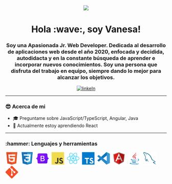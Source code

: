 <div id="header" align="center">
  <img src="https://media.giphy.com/media/26tn33aiTi1jkl6H6/giphy.gif" width="250" />
  <h1 align="center">Hola :wave:, soy Vanesa!</h1>
  <h3 align="center">Soy una Apasionada Jr. Web Developer. Dedicada al desarrollo de aplicaciones web desde el año 2020,    enfocada y decidida, autodidacta y en la constante búsqueda de aprender e incorporar nuevos conocimientos. Soy una persona que disfruta del trabajo en equipo, siempre dando lo mejor para alcanzar los objetivos.</h3>
</div>
<div align="center">
  <a href="https://www.linkedin.com/in/vamorilla/">
    <img src="https://img.shields.io/badge/LinkedIn-0077B5?style=for-the-badge&logo=linkedin&logoColor=white" alt="linkeIn"/>
  </a>
</div>

---
### :sunglasses: Acerca de mi

- :mortar_board: Preguntame sobre JavaScript/TypeScript, Angular, Java
- :seedling: Actualmente estoy aprendiendo React

---
<div align="left">
  <h3>:hammer: Lenguajes y herramientas</h3>
  <div>
    <img src="https://github.com/devicons/devicon/blob/master/icons/html5/html5-original.svg" title="HTML" alt="HTML" width="40" height="40"/>&nbsp;
    <img src="https://github.com/devicons/devicon/blob/master/icons/css3/css3-original.svg" title="CSS" alt="CSS" width="40" height="40"/>&nbsp;
    <img src="https://github.com/devicons/devicon/blob/master/icons/bootstrap/bootstrap-original.svg" title="BOOTSTRAP" alt="BOOTSTRAP" width="40" height="40"/>&nbsp;
    <img src="https://github.com/devicons/devicon/blob/master/icons/javascript/javascript-original.svg" title="JavaScript" alt="JavaScript" width="40" height="40"/>&nbsp;
    <img src="https://github.com/devicons/devicon/blob/master/icons/react/react-original.svg" title="JavaScript" alt="JavaScript" width="40" height="40"/>&nbsp;
    <img src="https://github.com/devicons/devicon/blob/master/icons/typescript/typescript-original.svg" title="TypeScript" alt="TypeScript" width="40" height="40"/>&nbsp;
    <img src="https://github.com/devicons/devicon/blob/master/icons/vscode/vscode-original.svg" title="vscode" alt="vscode" width="40" height="40"/>&nbsp;
    <img src="https://github.com/devicons/devicon/blob/master/icons/angularjs/angularjs-original.svg" title="angular" alt="angular" width="40" height="40"/>&nbsp;
    <img src="https://github.com/devicons/devicon/blob/master/icons/java/java-original.svg" title="java" alt="java" width="40" height="40"/>&nbsp;
    <img src="https://github.com/devicons/devicon/blob/master/icons/mysql/mysql-original.svg" title="mysql" alt="mysql" width="40" height="40"/>&nbsp;
    <img src="https://github.com/devicons/devicon/blob/master/icons/git/git-original.svg" title="git" alt="git" width="40" height="40"/>&nbsp;
  </div>
</div> 
